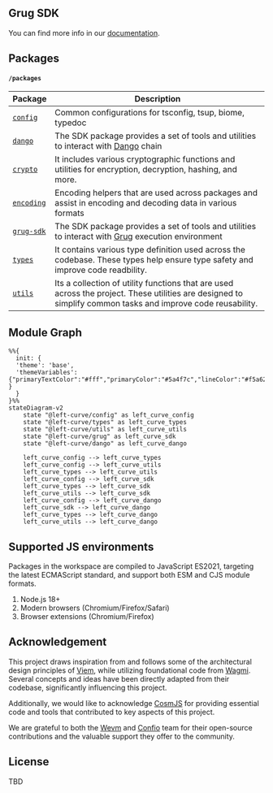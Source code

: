 ## Grug SDK

You can find more info in our [documentation](https://grug-sdk.pages.dev/).

## Packages

#### `/packages`

| Package                  | Description                                                                                                                                                 |
| ------------------------ | ----------------------------------------------------------------------------------------------------------------------------------------------------------- |
| [`config`](./config)     | Common configurations for tsconfig, tsup, biome, typedoc                                                                                                    |
| [`dango`](./dango/)      | The SDK package provides a set of tools and utilities to interact with [Dango] chain                                                                        |
| [`crypto`](./crypto)     | It includes various cryptographic functions and utilities for encryption, decryption, hashing, and more.                                                    |
| [`encoding`](./encoding) | Encoding helpers that are used across packages and assist in encoding and decoding data in various formats                                                  |
| [`grug-sdk`](./grug)     | The SDK package provides a set of tools and utilities to interact with [Grug] execution environment                                                         |
| [`types`](./types)       | It contains various type definition used across the codebase. These types help ensure type safety and improve code readbility.                              |
| [`utils`](./utils)       | Its a collection of utility functions that are used across the project. These utilities are designed to simplify common tasks and improve code reusability. |

## Module Graph

```mermaid
%%{
  init: {
  'theme': 'base',
  'themeVariables': {"primaryTextColor":"#fff","primaryColor":"#5a4f7c","lineColor":"#f5a623" }
  }
}%%
stateDiagram-v2
    state "@left-curve/config" as left_curve_config
    state "@left-curve/types" as left_curve_types
    state "@left-curve/utils" as left_curve_utils
    state "@left-curve/grug" as left_curve_sdk
    state "@left-curve/dango" as left_curve_dango

    left_curve_config --> left_curve_types
    left_curve_config --> left_curve_utils
    left_curve_types --> left_curve_utils
    left_curve_config --> left_curve_sdk
    left_curve_types --> left_curve_sdk
    left_curve_utils --> left_curve_sdk
    left_curve_config --> left_curve_dango
    left_curve_sdk --> left_curve_dango
    left_curve_types --> left_curve_dango
    left_curve_utils --> left_curve_dango
```

## Supported JS environments

Packages in the workspace are compiled to JavaScript ES2021, targeting the latest ECMAScript standard, and support both ESM and CJS module formats.

1. Node.js 18+
2. Modern browsers (Chromium/Firefox/Safari)
3. Browser extensions (Chromium/Firefox)

## Acknowledgement

This project draws inspiration from and follows some of the architectural design principles of [Viem], while utilizing foundational code from [Wagmi]. Several concepts and ideas have been directly adapted from their codebase, significantly influencing this project.

Additionally, we would like to acknowledge [CosmJS] for providing essential code and tools that contributed to key aspects of this project.

We are grateful to both the [Wevm] and [Confio] team for their open-source contributions and the valuable support they offer to the community.

## License

TBD

[Grug]: https://grug.build/
[Dango]: ../dango
[Wevm]: https://wevm.dev/
[Wagmi]: https://github.com/wevm/wagmi
[Viem]: https://github.com/wevm/viem
[CosmJS]: https://github.com/cosmos/cosmjs
[Confio]: https://confio.gmbh/
